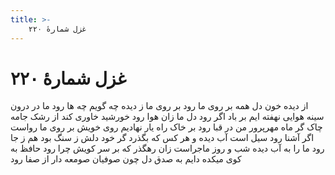 ```yaml
---
title: >-
    غزل شمارهٔ ۲۲۰
---
```

# غزل شمارهٔ ۲۲۰

از دیده خون دل همه بر روی ما رود
بر روی ما ز دیده چه گویم چه ها رود
ما در درون سینه هوایی نهفته ایم
بر باد اگر رود دل ما زان هوا رود
خورشید خاوری کند از رشک جامه چاک
گر ماه مهرپرور من در قبا رود
بر خاک راه یار نهادیم روی خویش
بر روی ما رواست اگر آشنا رود
سیل است آب دیده و هر کس که بگذرد
گر خود دلش ز سنگ بود هم ز جا رود
ما را به آب دیده شب و روز ماجراست
زان رهگذر که بر سر کویش چرا رود
حافظ به کوی میکده دایم به صدق دل
چون صوفیان صومعه دار از صفا رود
